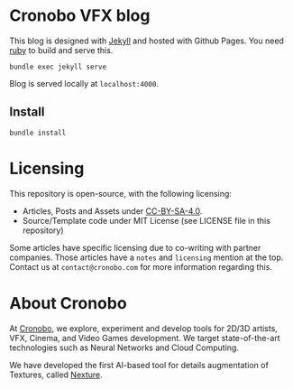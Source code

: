 # Cronobo VFX blog

This blog is designed with [Jekyll](https://jekyllrb.com/) and hosted with Github Pages.
You need [ruby](https://www.ruby-lang.org/en/) to build and serve this.

```
bundle exec jekyll serve
```

Blog is served locally at `localhost:4000`.

## Install

```
bundle install
```

# Licensing

This repository is open-source, with the following licensing:

- Articles, Posts and Assets under [CC-BY-SA-4.0](https://creativecommons.org/licenses/by-sa/4.0/).
- Source/Template code under MIT License (see LICENSE file in this repository)

Some articles have specific licensing due to co-writing with partner companies.
Those articles have a `notes` and `licensing` mention at the top.
Contact us at `contact@cronobo.com` for more information regarding this.

# About Cronobo

At [Cronobo](https://cronobo.com/), we explore, experiment and develop tools for 2D/3D artists, VFX, Cinema, and Video Games development. We target state-of-the-art technologies such as Neural Networks and Cloud Computing.

We have developed the first AI-based tool for details augmentation of Textures, called [Nexture](https://cronobo.com/products/nexture).
